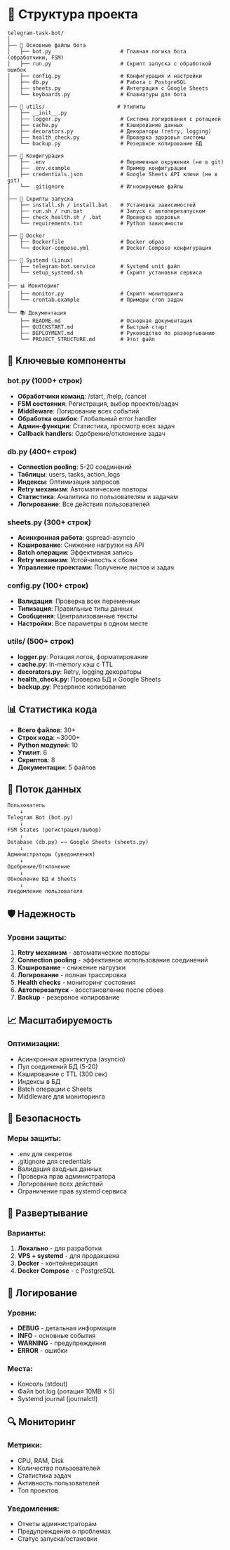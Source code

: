 # 📁 Структура проекта

```
telegram-task-bot/
│
├── 📄 Основные файлы бота
│   ├── bot.py                      # Главная логика бота (обработчики, FSM)
│   ├── run.py                      # Скрипт запуска с обработкой ошибок
│   ├── config.py                   # Конфигурация и настройки
│   ├── db.py                       # Работа с PostgreSQL
│   ├── sheets.py                   # Интеграция с Google Sheets
│   └── keyboards.py                # Клавиатуры для бота
│
├── 📁 utils/                       # Утилиты
│   ├── __init__.py
│   ├── logger.py                   # Система логирования с ротацией
│   ├── cache.py                    # Кэширование данных
│   ├── decorators.py               # Декораторы (retry, logging)
│   ├── health_check.py             # Проверка здоровья системы
│   └── backup.py                   # Резервное копирование БД
│
├── 🔧 Конфигурация
│   ├── .env                        # Переменные окружения (не в git)
│   ├── .env.example                # Пример конфигурации
│   ├── credentials.json            # Google Sheets API ключи (не в git)
│   └── .gitignore                  # Игнорируемые файлы
│
├── 🚀 Скрипты запуска
│   ├── install.sh / install.bat    # Установка зависимостей
│   ├── run.sh / run.bat            # Запуск с автоперезапуском
│   ├── check_health.sh / .bat      # Проверка здоровья
│   └── requirements.txt            # Python зависимости
│
├── 🐳 Docker
│   ├── Dockerfile                  # Docker образ
│   └── docker-compose.yml          # Docker Compose конфигурация
│
├── 🔄 Systemd (Linux)
│   ├── telegram-bot.service        # Systemd unit файл
│   └── setup_systemd.sh            # Скрипт установки сервиса
│
├── 📊 Мониторинг
│   ├── monitor.py                  # Скрипт мониторинга
│   └── crontab.example             # Примеры cron задач
│
└── 📚 Документация
    ├── README.md                   # Основная документация
    ├── QUICKSTART.md               # Быстрый старт
    ├── DEPLOYMENT.md               # Руководство по развертыванию
    └── PROJECT_STRUCTURE.md        # Этот файл
```

## 🔑 Ключевые компоненты

### bot.py (1000+ строк)
- **Обработчики команд**: /start, /help, /cancel
- **FSM состояния**: Регистрация, выбор проектов/задач
- **Middleware**: Логирование всех событий
- **Обработка ошибок**: Глобальный error handler
- **Админ-функции**: Статистика, просмотр всех задач
- **Callback handlers**: Одобрение/отклонение задач

### db.py (400+ строк)
- **Connection pooling**: 5-20 соединений
- **Таблицы**: users, tasks, action_logs
- **Индексы**: Оптимизация запросов
- **Retry механизм**: Автоматические повторы
- **Статистика**: Аналитика по пользователям и задачам
- **Логирование**: Все действия пользователей

### sheets.py (300+ строк)
- **Асинхронная работа**: gspread-asyncio
- **Кэширование**: Снижение нагрузки на API
- **Batch операции**: Эффективная запись
- **Retry механизм**: Устойчивость к сбоям
- **Управление проектами**: Получение листов и задач

### config.py (100+ строк)
- **Валидация**: Проверка всех переменных
- **Типизация**: Правильные типы данных
- **Сообщения**: Централизованные тексты
- **Настройки**: Все параметры в одном месте

### utils/ (500+ строк)
- **logger.py**: Ротация логов, форматирование
- **cache.py**: In-memory кэш с TTL
- **decorators.py**: Retry, logging декораторы
- **health_check.py**: Проверка БД и Google Sheets
- **backup.py**: Резервное копирование

## 📊 Статистика кода

- **Всего файлов**: 30+
- **Строк кода**: ~3000+
- **Python модулей**: 10
- **Утилит**: 6
- **Скриптов**: 8
- **Документации**: 5 файлов

## 🔄 Поток данных

```
Пользователь
    ↓
Telegram Bot (bot.py)
    ↓
FSM States (регистрация/выбор)
    ↓
Database (db.py) ←→ Google Sheets (sheets.py)
    ↓
Администраторы (уведомления)
    ↓
Одобрение/Отклонение
    ↓
Обновление БД и Sheets
    ↓
Уведомление пользователя
```

## 🛡️ Надежность

### Уровни защиты:
1. **Retry механизм** - автоматические повторы
2. **Connection pooling** - эффективное использование соединений
3. **Кэширование** - снижение нагрузки
4. **Логирование** - полная трассировка
5. **Health checks** - мониторинг состояния
6. **Автоперезапуск** - восстановление после сбоев
7. **Backup** - резервное копирование

## 📈 Масштабируемость

### Оптимизации:
- Асинхронная архитектура (asyncio)
- Пул соединений БД (5-20)
- Кэширование с TTL (300 сек)
- Индексы в БД
- Batch операции с Sheets
- Middleware для мониторинга

## 🔐 Безопасность

### Меры защиты:
- .env для секретов
- .gitignore для credentials
- Валидация входных данных
- Проверка прав администратора
- Логирование всех действий
- Ограничение прав systemd сервиса

## 🚀 Развертывание

### Варианты:
1. **Локально** - для разработки
2. **VPS + systemd** - для продакшена
3. **Docker** - контейнеризация
4. **Docker Compose** - с PostgreSQL

## 📝 Логирование

### Уровни:
- **DEBUG** - детальная информация
- **INFO** - основные события
- **WARNING** - предупреждения
- **ERROR** - ошибки

### Места:
- Консоль (stdout)
- Файл bot.log (ротация 10MB × 5)
- Systemd journal (journalctl)

## 🔍 Мониторинг

### Метрики:
- CPU, RAM, Disk
- Количество пользователей
- Статистика задач
- Активность пользователей
- Топ проектов

### Уведомления:
- Отчеты администраторам
- Предупреждения о проблемах
- Статус запуска/остановки